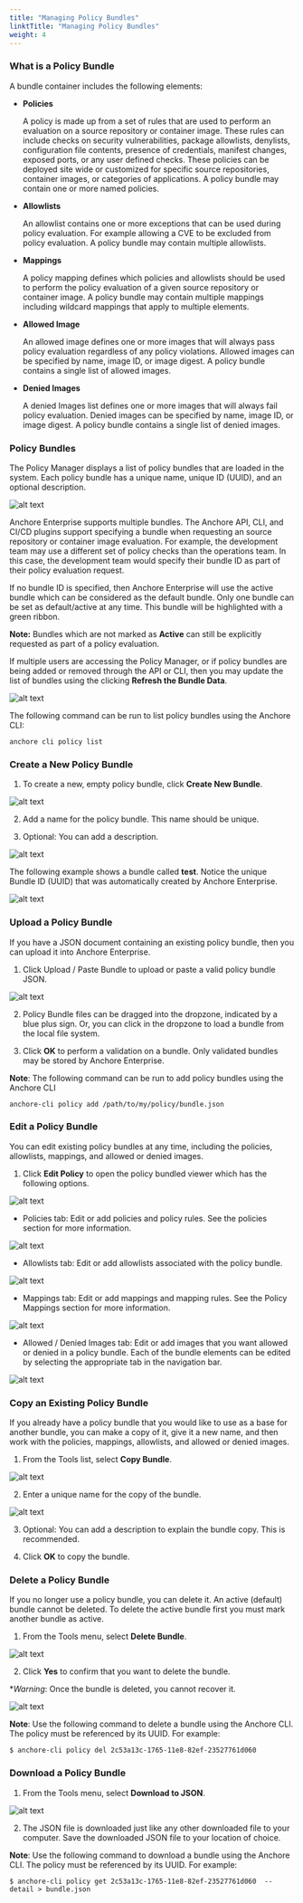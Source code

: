 ```yaml
---
title: "Managing Policy Bundles"
linktTitle: "Managing Policy Bundles"
weight: 4
---
```


### What is a Policy Bundle

A bundle container includes the following elements:

- **Policies**

  A policy is made up from a set of rules that are used to perform an evaluation on a source repository or container image. These rules can include checks on security vulnerabilities, package allowlists, denylists, configuration file contents, presence of credentials, manifest changes, exposed ports, or any user defined checks. These policies can be deployed site wide or customized for specific source repositories, container images, or categories of applications. A policy bundle may contain one or more named policies.

- **Allowlists**

  An allowlist contains one or more exceptions that can be used during policy evaluation. For example allowing a CVE to be excluded from policy evaluation. A policy bundle may contain multiple allowlists.

- **Mappings**

  A policy mapping defines which policies and allowlists should be used to perform the policy evaluation of a given source repository or container image. A policy bundle may contain multiple mappings including wildcard mappings that apply to multiple elements.

- **Allowed Image**

  An allowed image defines one or more images that will always pass policy evaluation regardless of any policy violations. Allowed images can be specified by name, image ID, or image digest. A policy bundle contains a single list of allowed images.  

- **Denied Images**

  A denied Images list defines one or more images that will always fail policy evaluation. Denied images can be specified by name, image ID, or image digest. A policy bundle contains a single list of denied images.

### Policy Bundles

The Policy Manager displays a list of policy bundles that are loaded in the system. Each policy bundle has a unique name, unique ID (UUID), and an optional description.

![alt text](policy-bundles-list.png)


Anchore Enterprise supports multiple bundles. The Anchore API, CLI, and CI/CD plugins support specifying a bundle when requesting an source repository or container image evaluation. For example, the development team may use a different set of policy checks than the operations team. In this case, the development team would specify their bundle ID as part of their policy evaluation request.

If no bundle ID is specified, then Anchore Enterprise will use the active bundle which can be considered as the default bundle. Only one bundle can be set as default/active at any time. This bundle will be highlighted with a green ribbon.


**Note:** Bundles which are not marked as **Active** can still be explicitly requested as part of a policy evaluation. 

If multiple users are accessing the Policy Manager, or if policy bundles are being added or removed through the API or CLI, then you may update the list of bundles using the clicking **Refresh the Bundle Data**.

![alt text](refresh-bundle-data.png)

The following command can be run to list policy bundles using the Anchore CLI:

`anchore cli policy list`



### Create a New Policy Bundle

1. To create a new, empty policy bundle, click **Create New Bundle**.

![alt text](create-new-bundle-with-arrow.png)

2. Add a name for the policy bundle. This name should be unique.

3. Optional: You can add a description. 

![alt text](create-new-policy-bundle-namedescription.png)

The following example shows a bundle called **test**. Notice the unique Bundle ID (UUID) that was automatically created by Anchore Enterprise.

![alt text](bundle-created-results.png)



### Upload a Policy Bundle

If you have a JSON document containing an existing policy bundle, then you can upload it into Anchore Enterprise.

1. Click Upload / Paste Bundle to upload or paste a valid policy bundle JSON.

![alt text](upload-paste-policy-bundle.png)

2. Policy Bundle files can be dragged into the dropzone, indicated by a blue plus sign. Or, you can click in the dropzone to load a bundle from the local file system.

3. Click **OK** to perform a validation on a bundle. Only validated bundles may be stored by Anchore Enterprise.


**Note**: The following command can be run to add policy bundles using the Anchore CLI

`anchore-cli policy add /path/to/my/policy/bundle.json`



### Edit a Policy Bundle

You can edit existing policy bundles at any time, including the policies, allowlists, mappings, and allowed or denied images. 


1. Click **Edit Policy** to open the policy bundled viewer which has the following options.

![alt text](edit-policy-navigation-bar.png)


- Policies tab: Edit or add policies and policy rules. See the policies section for more information.

![alt text](policies-tab.png)

- Allowlists tab: Edit or add allowlists associated with the policy bundle.

![alt text](allowlists-tab.png)

- Mappings tab: Edit or add mappings and mapping rules. See the Policy Mappings section for more information.

![alt text](mappings-tab.png)

- Allowed / Denied Images tab: Edit or add images that you want allowed or denied in a policy bundle. Each of the bundle elements can be edited by selecting the appropriate tab in the navigation bar.

![alt text](allowed-denied-images-tab.png)

### Copy an Existing Policy Bundle

If you already have a policy bundle that you would like to use as a base for another bundle, you can make a copy of it, give it a new name, and then work with the policies, mappings, allowlists, and allowed or denied images. 


1. From the Tools list, select **Copy Bundle**.

![alt text](copy-bundle-dropdown.png)


2. Enter a unique name for the copy of the bundle. 

![alt text](copy-bundle.png)


3. Optional: You can add a description to explain the bundle copy. This is recommended.


4. Click **OK** to copy the bundle.



### Delete a Policy Bundle

If you no longer use a policy bundle, you can delete it. An active (default) bundle cannot be deleted. To delete the active bundle first you must mark another bundle as active.


1. From the Tools menu, select **Delete Bundle**. 

![alt text](delete-bundle-menu.png)


2. Click **Yes** to confirm that you want to delete the bundle. 

**Warning*: Once the bundle is deleted, you cannot recover it.

![alt text](UIDeleteBundle.png)


**Note**: Use the following command to delete a bundle using the Anchore CLI. The policy must be referenced by its UUID. For example:

`$ anchore-cli policy del 2c53a13c-1765-11e8-82ef-23527761d060`



### Download a Policy Bundle

1. From the Tools menu, select **Download to JSON**. 

![alt text](download-bundle.png) 


2. The JSON file is downloaded just like any other downloaded file to your computer. Save the downloaded JSON file to your location of choice.

**Note**: Use the following command to download a bundle using the Anchore CLI. The policy must be referenced by its UUID. For example:

`$ anchore-cli policy get 2c53a13c-1765-11e8-82ef-23527761d060  --detail > bundle.json`
